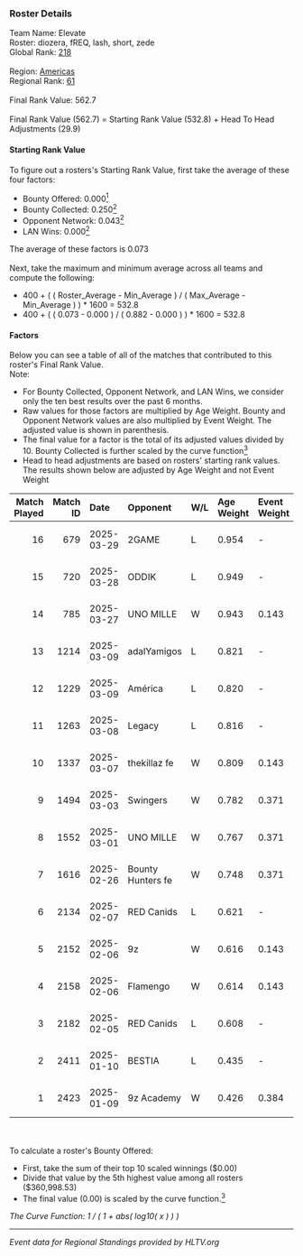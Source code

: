 ### Roster Details<br />
Team Name: Elevate<br />
Roster: diozera, fREQ, lash, short, zede<br />
Global Rank: [218](../../standings_global_2025_05_05.md)<br />
<br />
Region: [Americas]( ../../standings_americas_2025_05_05.md)<br />
Regional Rank: [61]( ../../standings_americas_2025_05_05.md)<br />
<br />
Final Rank Value:  562.7<br />
<br />
Final Rank Value (562.7) = Starting Rank Value (532.8) + Head To Head Adjustments (29.9)<br />

#### Starting Rank Value<br />
To figure out a rosters's Starting Rank Value, first take the average of these four factors:<br />
- Bounty Offered: 0.000[<sup>1</sup>](#table2)
- Bounty Collected: 0.250[<sup>2</sup>](#table1)
- Opponent Network: 0.043[<sup>2</sup>](#table1)
- LAN Wins: 0.000[<sup>2</sup>](#table1)

The average of these factors is 0.073<br />
<br />
Next, take the maximum and minimum average across all teams and compute the following:<br />
- 400 + ( ( Roster_Average - Min_Average ) / ( Max_Average - Min_Average ) ) * 1600 = 532.8
- 400 + ( ( 0.073 - 0.000 ) / ( 0.882 - 0.000 ) ) * 1600 = 532.8


#### Factors<br />
Below you can see a table of all of the matches that contributed to this roster's Final Rank Value.<br />
Note:<br />

- For Bounty Collected, Opponent Network, and LAN Wins, we consider only the ten best results over the past 6 months.
- Raw values for those factors are multiplied by Age Weight. Bounty and Opponent Network values are also multiplied by Event Weight. The adjusted value is shown in parenthesis.
- The final value for a factor is the total of its adjusted values divided by 10. Bounty Collected is further scaled by the curve function[<sup>3</sup>](#curveFunction)
- Head to head adjustments are based on rosters' starting rank values. The results shown below are adjusted by Age Weight and not Event Weight
<span id="table1"></span><br />


| Match Played | Match ID | Date       | Opponent          | W/L | Age Weight | Event Weight | Bounty Collected | Opponent Network | LAN Wins  | H2H Adj. | Roster                              |
| -: | -: | :- | :- | :- | :- | :- | :- | :- | :- | -: | :- |
|           16 |      679 | 2025-03-29 | 2GAME             | L   | 0.954      | -            | -                | -                | -         |   -14.96 | diozera, fREQ, lash, short, zede    |
|           15 |      720 | 2025-03-28 | ODDIK             | L   | 0.949      | -            | -                | -                | -         |    -8.30 | diozera, fREQ, lash, short, zede    |
|           14 |      785 | 2025-03-27 | UNO MILLE         | W   | 0.943      | 0.143        | 0.000 (0.000)    | 0.311 (0.042)    | 0 (0.000) |    13.11 | diozera, fREQ, lash, short, zede    |
|           13 |     1214 | 2025-03-09 | adalYamigos       | L   | 0.821      | -            | -                | -                | -         |   -11.22 | diozera, fREQ, lash, short, zede    |
|           12 |     1229 | 2025-03-09 | América           | L   | 0.820      | -            | -                | -                | -         |   -19.06 | diozera, fREQ, lash, short, zede    |
|           11 |     1263 | 2025-03-08 | Legacy            | L   | 0.816      | -            | -                | -                | -         |    -3.41 | diozera, fREQ, lash, short, zede    |
|           10 |     1337 | 2025-03-07 | thekillaz fe      | W   | 0.809      | 0.143        | 0.003 (0.000)    | 0.138 (0.016)    | 0 (0.000) |    13.44 | diozera, fREQ, lash, short, zede    |
|            9 |     1494 | 2025-03-03 | Swingers          | W   | 0.782      | 0.371        | 0.005 (0.001)    | 0.535 (0.155)    | 0 (0.000) |    17.02 | diozera, fREQ, lash, short, zede    |
|            8 |     1552 | 2025-03-01 | UNO MILLE         | W   | 0.767      | 0.371        | 0.000 (0.000)    | 0.311 (0.088)    | 0 (0.000) |    11.51 | diozera, fREQ, lash, short, zede    |
|            7 |     1616 | 2025-02-26 | Bounty Hunters fe | W   | 0.748      | 0.371        | 0.004 (0.001)    | 0.179 (0.050)    | 0 (0.000) |    13.94 | diozera, fREQ, lash, short, zede    |
|            6 |     2134 | 2025-02-07 | RED Canids        | L   | 0.621      | -            | -                | -                | -         |    -5.68 | diozera, fREQ, lash, short, zede    |
|            5 |     2152 | 2025-02-06 | 9z                | W   | 0.616      | 0.143        | 0.083 (0.007)    | 0.463 (0.041)    | 0 (0.000) |    16.00 | diozera, fREQ, lash, short, zede    |
|            4 |     2158 | 2025-02-06 | Flamengo          | W   | 0.614      | 0.143        | 0.000 (0.000)    | 0.293 (0.026)    | 0 (0.000) |     9.95 | diozera, fREQ, lash, short, zede    |
|            3 |     2182 | 2025-02-05 | RED Canids        | L   | 0.608      | -            | -                | -                | -         |    -5.52 | diozera, fREQ, lash, short, zede    |
|            2 |     2411 | 2025-01-10 | BESTIA            | L   | 0.435      | -            | -                | -                | -         |    -2.98 | desh, fREQ, Leomonster, short, zede |
|            1 |     2423 | 2025-01-09 | 9z Academy        | W   | 0.426      | 0.384        | 0.000 (0.000)    | 0.048 (0.008)    | 0 (0.000) |     6.03 | desh, fREQ, Leomonster, short, zede |

<br />
<span id="table2"></span><br />
To calculate a roster's Bounty Offered:<br />

- First, take the sum of their top 10 scaled winnings ($0.00)
- Divide that value by the 5th highest value among all rosters ($360,998.53)
- The final value (0.00) is scaled by the curve function.[<sup>3</sup>](#curveFunction)

<span id="curveFunction"></span>_The Curve Function: 1 / ( 1 + abs( log10( x ) ) )_<br />

---
_Event data for Regional Standings provided by HLTV.org_<br />
